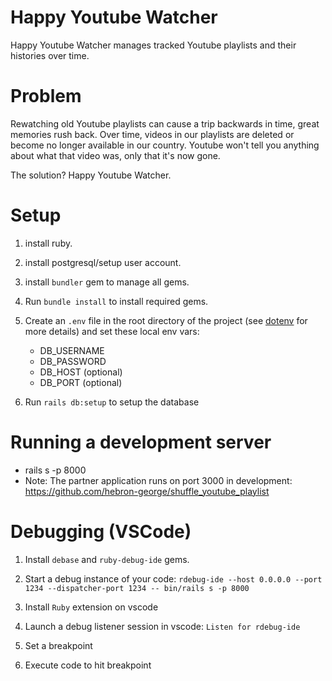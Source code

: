 # Happy Youtube Watcher

Happy Youtube Watcher manages tracked Youtube playlists and their histories over time.

# Problem

Rewatching old Youtube playlists can cause a trip backwards in time, great memories rush back.
Over time, videos in our playlists are deleted or become no longer available in our country.
Youtube won't tell you anything about what that video was, only that it's now gone.

The solution? Happy Youtube Watcher.

# Setup

1. install ruby.

2. install postgresql/setup user account.

3. install `bundler` gem to manage all gems.

4. Run `bundle install` to install required gems.

5. Create an `.env` file in the root directory of the project (see [dotenv](https://github.com/bkeepers/dotenv) for more details) and set these local env vars:
    - DB_USERNAME
    - DB_PASSWORD
    - DB_HOST (optional)
    - DB_PORT (optional)

6. Run `rails db:setup` to setup the database

# Running a development server
- rails s -p 8000
- Note: The partner application runs on port 3000 in development: https://github.com/hebron-george/shuffle_youtube_playlist

# Debugging (VSCode)

1. Install `debase` and `ruby-debug-ide` gems.

2. Start a debug instance of your code: `rdebug-ide --host 0.0.0.0 --port 1234 --dispatcher-port 1234 -- bin/rails s -p 8000`

3. Install `Ruby` extension on vscode

4. Launch a debug listener session in vscode: `Listen for rdebug-ide`

5. Set a breakpoint

6. Execute code to hit breakpoint
